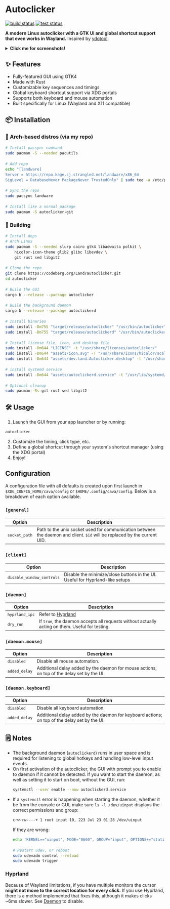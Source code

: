 # Autoclicker

[![build status](https://codeberg.org/Land/autoclicker/actions/workflows/build.yaml/badge.svg)](https://codeberg.org/Land/autoclicker/actions?workflow=build.yaml)
[![test status](https://codeberg.org/Land/autoclicker/actions/workflows/tests.yaml/badge.svg)](https://codeberg.org/Land/autoclicker/actions?workflow=tests.yaml)

**A modern Linux autoclicker with a GTK UI and global shortcut support that even works in Wayland.**
Inspired by [ydotool](https://github.com/ReimuNotMoe/ydotool).

<details>
  <summary><b>Click me for screenshots!</b></summary>

  ![Mouse](assets/screenshots/mouse.png?raw=true "Mouse")

  ![Keyboard](assets/screenshots/keyboard.png?raw=true "Keyboard")

  ![Keyboard editor](assets/screenshots/key_editor.png?raw=true "Keyboard editor")
</details>

## ✨ Features

- Fully-featured GUI using GTK4
- Made with Rust
- Customizable key sequences and timings
- Global keyboard shortcut support via XDG portals
- Supports both keyboard and mouse automation
- Built specifically for Linux (Wayland and X11 compatible)

## 📦 Installation
### 🧪 Arch-based distros (via my repo)
```sh
# Install pacsync command
sudo pacman -S --needed pacutils

# Add repo
echo "[landware]              
Server = https://repo.kage.sj.strangled.net/landware/x86_64
SigLevel = DatabaseNever PackageNever TrustedOnly" | sudo tee -a /etc/pacman.conf

# Sync the repo
sudo pacsync landware

# Install like a normal package
sudo pacman -S autoclicker-git
```

### 🔧 Building
```sh
# Install deps
# Arch Linux
sudo pacman -S --needed slurp cairo gtk4 libadwaita polkit \
	hicolor-icon-theme glib2 glibc libevdev \
	git rust sed libgit2

# Clone the repo
git clone https://codeberg.org/Land/autoclicker.git
cd autoclicker

# Build the GUI
cargo b --release --package autoclicker

# Build the background daemon
cargo b --release --package autoclickerd

# Install binaries
sudo install -Dm755 "target/release/autoclicker" "/usr/bin/autoclicker"
sudo install -Dm755 "target/release/autoclickerd" "/usr/bin/autoclickerd"

# Install license file, icon, and desktop file
sudo install -Dm644 "LICENSE" -t "/usr/share/licenses/autoclicker/"
sudo install -Dm644 "assets/icon.svg" -T "/usr/share/icons/hicolor/scalable/apps/dev.land.Autoclicker.svg"
sudo install -Dm644 "assets/dev.land.Autoclicker.desktop" -t "/usr/share/applications/"

# install systemd service
sudo install -Dm644 "assets/autoclickerd.service" -t "/usr/lib/systemd/user/"

# Optional cleanup
sudo pacman -Rs git rust sed libgit2
```

## 🛠️ Usage
1. Launch the GUI from your app launcher or by running:
  ```sh
  autoclicker
  ```
2. Customize the timing, click type, etc.
3. Define a global shortcut through your system's shortcut manager (using the XDG portal)
4. Enjoy!

Configuration
-------------

A configuration file with all defaults is created upon first launch in `$XDG_CONFIG_HOME/cava/config` or `$HOME/.config/cava/config`. Below is a breakdown of each option available.

### `[general]`
|Option|Description|
|------|-----------|
| `socket_path` | Path to the unix socket used for communication between the daemon and client. `$id` will be replaced by the current UID. |

### `[client]`
|Option|Description|
|------|-----------|
| `disable_window_controls` | Disable the minimize/close buttons in the UI. Useful for Hyprland-like setups |

### `[daemon]`
|Option|Description|
|------|-----------|
| `hyprland_ipc` | Refer to [Hyprland](#hyprland) |
| `dry_run` | If `true`, the daemon accepts all requests without actually acting on them. Useful for testing. |

### `[daemon.mouse]`
|Option|Description|
|------|-----------|
| `disabled` | Disable all mouse automation. |
| `added_delay` | Additional delay added by the daemon for mouse actions; on top of the delay set by the UI. |

### `[daemon.keyboard]`
|Option|Description|
|------|-----------|
| `disabled` | Disable all keyboard automation. |
| `added_delay` | Additional delay added by the daemon for keyboard actions; on top of the delay set by the UI. |

## 🗒️ Notes
- The background daemon (`autoclickerd`) runs in user space and is required for listening to global hotkeys and handling low-level input events.
- On first activation of the autoclicker, the GUI with prompt you to enable to daemon if it cannot be detected. If you want to start the daemon, as well as setting it to start on boot, without the GUI, run:
  ```sh
  systemctl --user enable --now autoclickerd.service
  ```
- If a `systemctl` error is happening when starting the daemon, whether it be from the console or GUI, make sure `ls -l /dev/uinput` displays the correct permissions and group:
  ```sh
  crw-rw----+ 1 root input 10, 223 Jul 23 01:28 /dev/uinput
  ```
  If they are wrong:
  ```sh
  echo 'KERNEL=="uinput", MODE="0660", GROUP="input", OPTIONS+="static_node=uinput"' | sudo tee /etc/udev/rules.d/99-uinput.rules
  
  # Restart udev, or reboot
  sudo udevadm control --reload
  sudo udevadm trigger
  ```

### Hyprland
Because of Wayland limitations, if you have multiple monitors the cursor **might not move to the correct location for every click.** If you use Hyprland, there is a method implemented that fixes this, although it makes clicks ~6ms slower. See [Daemon](#daemon) to disable.